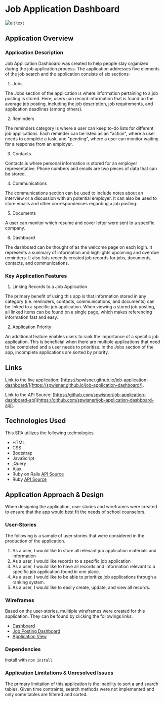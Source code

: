 # Job Application Dashboard

![alt text](https://cloud.githubusercontent.com/assets/13546265/25689988/c6226034-305a-11e7-934f-f1a26bddb15a.png "Application Screenshot")

## Application Overview

### Application Description

Job Application Dashboard was created to help people stay organized during the job application process.  The application addresses five elements of the job search and the application consists of six sections:

1. Jobs

The Jobs section of the application is where information pertaining to a job posting is stored.  Here, users can record information that is found on the average job posting, including the job description, job requirements, and application deadlines (among others).

2. Reminders

The reminders category is where a user can keep to-do lists for different job applications.  Each reminder can be listed as an "action", where a user needs to complete a task, and "pending", where a user can monitor waiting for a response from an employer.

3. Contacts

Contacts is where personal information is stored for an employer representative.  Phone numbers and emails are two pieces of data that can be stored.

4. Communications

The communications section can be used to include notes about an interview or a discussion with an potential employer.  It can also be used to store emails and other correspondences regarding a job posting.

5. Documents

A user can monitor which resume and cover letter were sent to a specific company.

6. Dashboard

The dashboard can be thought of as the welcome page on each login.  It represents a summary of information and highlights upcoming and overdue reminders.  It also lists recently created job records for jobs, documents, contacts, and communications.

### Key Application Features

1. Linking Records to a Job Application

The primary benefit of using this app is that information stored in any category (i.e. reminders, contacts, communications, and documents) can be linked to a specific job application.  When viewing a stored job posting, all linked items can be found on a single page, which makes referencing information fast and easy.

2. Application Priority

An additional feature enables users to rank the importance of a specific job application.  This is beneficial when there are multiple applications that need to be completed and a user needs to prioritize.  In the Jobs section of the app, incomplete applications are sorted by priority.

## Links

Link to the live application: [https://spwisner.github.io/job-application-dashboard/](https://spwisner.github.io/job-application-dashboard/).

Link to the API Source: [https://github.com/spwisner/job-application-dashboard-api](https://github.com/spwisner/job-application-dashboard-api).

## Technologies Used

This SPA utilizes the following technologies

-   HTML
-   CSS
-   Bootstrap
-   JavaScript
-   jQuery
-   Ajax
-   Ruby on Rails [API Source](https://github.com/spwisner/job-application-dashboard-api)
-   Ruby [API Source](https://github.com/spwisner/job-application-dashboard-api)

## Application Approach & Design

When designing the application, user stories and wireframes were created to ensure that the app would best fit the needs of school counselors.

### User-Stories
The following is a sample of user stories that were considered in the production of the application.

1. As a user, I would like to store all relevant job application materials and information
2. As a user, I would like records to a specific job application
3. As a user, I would like to have all records and information relevant to a specific job application found in one place.
4. As a user, I would like to be able to prioritize job applications through a ranking system.
5. As a user, I would like to easily create, update, and view all records.

### Wireframes
Based on the user-stories, mulitiple wireframes were created for this application.  They can be found by clicking the followings links:

- [Dashboard ](https://drive.google.com/file/d/0B_Hv9u6cm8IVQUtuSWFlQ1ktYW8/view?usp=sharing)
- [Job Posting Dashboard ](https://drive.google.com/file/d/0B_Hv9u6cm8IVLVFwYW1HWWgwa2s/view?usp=sharing)
- [Application View ](https://drive.google.com/file/d/0B_Hv9u6cm8IVbFcza3BwWkJxRDQ/view?usp=sharing)

### Dependencies

Install with `npm install`.

### Application Limitations & Unresolved Issues

The primary limitation of this application is the inability to sort a and search tables.  Given time contraints, search methods were not implemented and only some tables are filtered and sorted.

